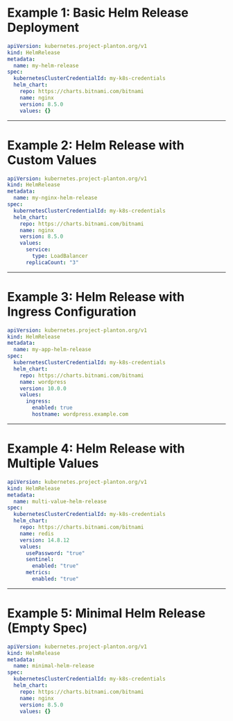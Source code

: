
# Example 1: Basic Helm Release Deployment

```yaml
apiVersion: kubernetes.project-planton.org/v1
kind: HelmRelease
metadata:
  name: my-helm-release
spec:
  kubernetesClusterCredentialId: my-k8s-credentials
  helm_chart:
    repo: https://charts.bitnami.com/bitnami
    name: nginx
    version: 8.5.0
    values: {}
```

---

# Example 2: Helm Release with Custom Values

```yaml
apiVersion: kubernetes.project-planton.org/v1
kind: HelmRelease
metadata:
  name: my-nginx-helm-release
spec:
  kubernetesClusterCredentialId: my-k8s-credentials
  helm_chart:
    repo: https://charts.bitnami.com/bitnami
    name: nginx
    version: 8.5.0
    values:
      service:
        type: LoadBalancer
      replicaCount: "3"
```

---

# Example 3: Helm Release with Ingress Configuration

```yaml
apiVersion: kubernetes.project-planton.org/v1
kind: HelmRelease
metadata:
  name: my-app-helm-release
spec:
  kubernetesClusterCredentialId: my-k8s-credentials
  helm_chart:
    repo: https://charts.bitnami.com/bitnami
    name: wordpress
    version: 10.0.0
    values:
      ingress:
        enabled: true
        hostname: wordpress.example.com
```

---

# Example 4: Helm Release with Multiple Values

```yaml
apiVersion: kubernetes.project-planton.org/v1
kind: HelmRelease
metadata:
  name: multi-value-helm-release
spec:
  kubernetesClusterCredentialId: my-k8s-credentials
  helm_chart:
    repo: https://charts.bitnami.com/bitnami
    name: redis
    version: 14.8.12
    values:
      usePassword: "true"
      sentinel:
        enabled: "true"
      metrics:
        enabled: "true"
```

---

# Example 5: Minimal Helm Release (Empty Spec)

```yaml
apiVersion: kubernetes.project-planton.org/v1
kind: HelmRelease
metadata:
  name: minimal-helm-release
spec:
  kubernetesClusterCredentialId: my-k8s-credentials
  helm_chart:
    repo: https://charts.bitnami.com/bitnami
    name: nginx
    version: 8.5.0
    values: {}
```
